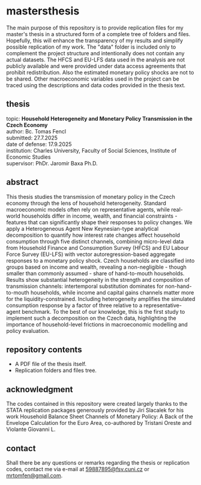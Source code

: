 # mastersthesis
The main purpose of this repository is to provide replication files for my master's thesis in a structured form of a complete tree of folders and files. Hopefully, this will enhance the transparency of my results and simplify possible replication of my work. The "data" folder is included only to complement the project structure and intentionally does not contain any actual datasets. The HFCS and EU-LFS data used in the analysis are not publicly available and were provided under data access agreements that prohibit redistribution. Also the estimated monetary policy shocks are not to be shared. Other macroeconomic variables used in the project can be traced using the descriptions and data codes provided in the thesis text.

## thesis
topic: **Household Heterogeneity and Monetary Policy Transmission in the Czech Economy**  
author: Bc. Tomas Fencl  
submitted: 27.7.2025  
date of defense: 17.9.2025  
institution: Charles University, Faculty of Social Sciences, Institute of Economic Studies  
supervisor: PhDr. Jaromír Baxa Ph.D.  

## abstract
This thesis studies the transmission of monetary policy in the Czech economy through the lens of household heterogeneity. Standard macroeconomic models often rely on representative agents, while real-world households differ in income, wealth, and financial constraints - features that can significantly shape their responses to policy changes. We apply a Heterogeneous Agent New Keynesian-type analytical decomposition to quantify how interest rate changes affect household consumption through five distinct channels, combining micro-level data from Household Finance and Consumption Survey (HFCS) and EU Labour Force Survey (EU-LFS) with vector autoregression-based aggregate responses to a monetary policy shock. Czech households are classified into groups based on income and wealth, revealing a non-negligible - though smaller than commonly assumed - share of hand-to-mouth households. Results show substantial heterogeneity in the strength and composition of transmission channels: intertemporal substitution dominates for non-hand-to-mouth households, while income and capital gains channels matter more for the liquidity-constrained. Including heterogeneity amplifies the simulated consumption response by a factor of three relative to a representative-agent benchmark. To the best of our knowledge, this is the first study to implement such a decomposition on the Czech data, highlighting the importance of household-level frictions in macroeconomic modelling and policy evaluation.

## repository contents
* A PDF file of the thesis itself.
* Replication folders and files tree.

## acknowledgment
The codes contained in this repository were created largely thanks to the STATA replication packages generously provided by Jiri Slacalek for his work Household Balance Sheet Channels of Monetary Policy: A Back of the Envelope Calculation for the Euro Area, co-authored by Tristani Oreste and Violante Giovanni L.

## contact
Shall there be any questions or remarks regarding the thesis or replication codes, contact me via e-mail at 59887895@fsv.cuni.cz or mrtomfen@gmail.com.

